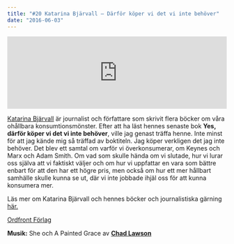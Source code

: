 ```yaml
---
title: "#20 Katarina Bjärvall – Därför köper vi det vi inte behöver"
date: "2016-06-03"
---
```


<iframe src="https://w.soundcloud.com/player/?url=https%3A//api.soundcloud.com/tracks/267226030&amp;color=001665&amp;amp;auto_play=false&amp;amp;hide_related=false&amp;show_comments=true&amp;show_user=true&amp;show_reposts=false" width="100%" height="166" frameborder="no" scrolling="no"></iframe>

[Katarina Bjärvall](http://www.katarinabjarvall.se/katarinabjarvall.se/Start.html) är journalist och författare som skrivit flera böcker om våra ohållbara konsumtionsmönster. Efter att ha läst hennes senaste bok **Yes, därför köper vi det vi inte behöver**, ville jag genast träffa henne. Inte minst för att jag kände mig så träffad av boktiteln. Jag köper verkligen det jag inte behöver. Det blev ett samtal om varför vi överkonsumerar, om Keynes och Marx och Adam Smith. Om vad som skulle hända om vi slutade, hur vi lurar oss själva att vi faktiskt väljer och om hur vi uppfattar en vara som bättre enbart för att den har ett högre pris, men också om hur ett mer hållbart samhälle skulle kunna se ut, där vi inte jobbade ihjäl oss för att kunna konsumera mer.

Läs mer om Katarina Bjärvall och hennes böcker och journalistiska gärning [här.](http://www.katarinabjarvall.se/katarinabjarvall.se/Start.html)

[Ordfront Förlag](http://ordfrontforlag.se/forfattare/katarina-bjarvall/)

**Musik:** She och A Painted Grace av **[Chad Lawson](https://soundcloud.com/chad-lawson)**
